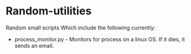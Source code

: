# Random-utilities
Random small scripts 
Which include the following currently:
  * process_monitor.py  - Monitors for process on a linux OS. If it dies, it sends an email. 
